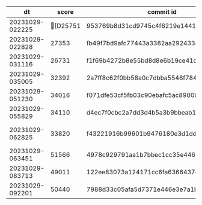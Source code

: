 |dt|score|commit id|change log|
|--|--|--|--|
|20231029-022225|[D25751|953769b8d31cd9745c4f6219e1441352f853171d|initial|
|20231029-022828|27353|fb49f7bd9afc77443a3382aa292433c1eb147708|initial|
|20231029-031116|26731|f1f69b4272b8e55bd8d8e6b19ce41d590cbc959d|alp pattern|
|20231029-035005|32392|2a7ff8c62f0bb58a0c7dbba5548f7844dbe90339|admin prepare|
|20231029-051230|34016|f071dfe53cf5fb03c90ebafc5ac8900b7d130373|svg|
|20231029-055829|34110|d4ec7f0cbc2a7dd3d4b5a3b9bbeab1aef9fb1fa0|direct write pdf|
|20231029-062825|33820|f43221916b99601b9476180e3d1dd6d6f34a87f8|remove GetAnnouncementList-transaction|
|20231029-063451|51566|4978c929791aa1b7bbec1cc35e446677e86b1533|mysql appserver3|
|20231029-083713|49011|122ee83073a124171cc6fa6366437c1abe4b9b8e|GetGrades n^2 -> n+1|
|20231029-092201|50440|7988d33c05afa5d7371e446e3e7a1b3d6c23c639|len(classes) > 0, score sql.NullInt64|
